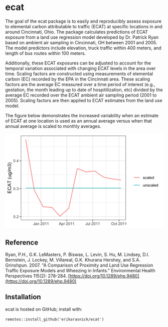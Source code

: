 # ecat

The goal of the ecat package is to easily and reproducibly assess exposure to elemental carbon attributable to traffic (ECAT) at specific locations in and around Cincinnati, Ohio. The package calculates predictions of ECAT exposure from a land use regression model developed by Dr. Patrick Ryan based on ambient air sampling in Cincinnati, OH between 2001 and 2005. The model predictors include elevation, truck traffic within 400 meters, and length of bus routes within 100 meters.

Additionally, these ECAT exposures can be adjusted to account for the temporal variation associated with changing ECAT levels in the area over time. Scaling factors are constructed using measurements of elemental carbon (EC) recorded by the EPA in the Cincinnati area. These scaling factors are the average EC measured over a time period of interest (e.g., gestation, the month leading up to date of  hospitilization, etc) divided by the average EC recorded over the ECAT ambient air sampling period (2001 to 2005). Scaling factors are then applied to ECAT estimates from the land use model.

The figure below demonstrates the increased variability when an estimate of ECAT at one location is used as an annual average versus when that annual average is scaled to monthly averages.

![](figs/temporal_variability.png)

## Reference

Ryan, P.H., G.K. LeMasters, P. Biswas, L. Levin, S. Hu, M. Lindsey, D.I. Bernstein, J. Lockey, M. Villareal, G.K. Khurana Hershey, and S.A. Grinshpun. 2007. "A Comparison of Proximity and Land Use Regression Traffic Exposure Models and Wheezing in Infants." Environmental Health Perspectives 115(2): 278-284. [https://doi.org/10.1289/ehp.9480](https://doi.org/10.1289/ehp.9480)

## Installation

ecat is hosted on GitHub; install with:

`remotes::install_github('erikarasnick/ecat')`

